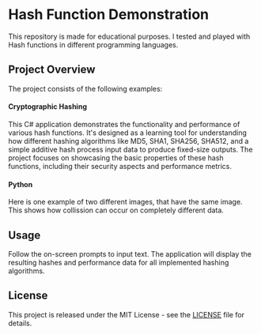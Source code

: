 # Hash Function Demonstration

This repository is made for educational purposes. I tested and played with Hash functions in different programming languages.

## Project Overview

The project consists of the following examples:
####  Cryptographic Hashing

This C# application demonstrates the functionality and performance of various hash functions. It's designed as a learning tool for understanding how different hashing algorithms like MD5, SHA1, SHA256, SHA512, and a simple additive hash process input data to produce fixed-size outputs. The project focuses on showcasing the basic properties of these hash functions, including their security aspects and performance metrics.

#### Python
Here is one example of two different images, that have the same image. This shows how collission can occur on completely different data.


## Usage

Follow the on-screen prompts to input text. The application will display the resulting hashes and performance data for all implemented hashing algorithms.

## License

This project is released under the MIT License - see the [LICENSE](LICENSE.md) file for details.

